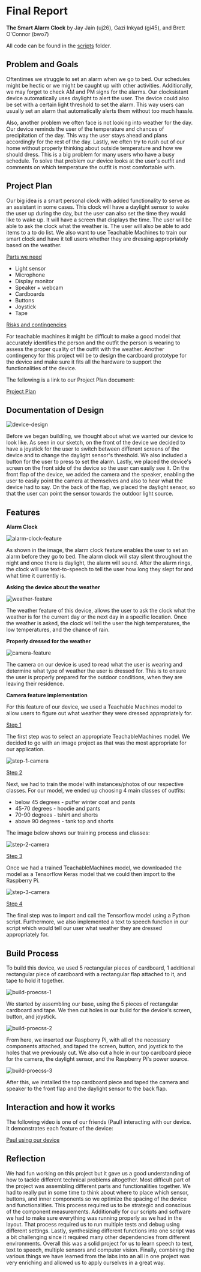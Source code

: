 # Final Report

**The Smart Alarm Clock** by Jay Jain (uj26), Gazi Inkyad (gi45), and Brett O'Connor (bwo7)

All code can be found in the [scripts](scripts) folder.

## Problem and Goals

Oftentimes we struggle to set an alarm when we go to bed. Our schedules might be hectic or we might be caught up with other activities. Additionally, we may forget to check AM and PM signs for the alarms. Our clocksistant device automatically uses daylight to alert the user. The device could also be set with a certain light threshold to set the alarm. This way users can usually set an alarm that automatically alerts them without too much hassle.

Also, another problem we often face is not looking into weather for the day. Our device reminds the user of the temperature and chances of precipitation of the day. This way the user stays ahead and plans accordingly for the rest of the day.
Lastly, we often try to rush out of our home without properly thinking about outside temperature and how we should dress. This is a big problem for many users who have a busy schedule. To solve that problem our device looks at the user's outfit and comments on which temperature the outfit is most comfortable with.

## Project Plan

Our big idea is a smart personal clock with added functionality to serve as an assistant in some cases. This clock will have a daylight sensor to wake the user up during the day, but the user can also set the time they would like to wake up. It will have a screen that displays the time. The user will be able to ask the clock what the weather is. The user will also be able to add items to a to do list. We also want to use Teachable Machines to train our smart clock and have it tell users whether they are dressing appropriately based on the weather.

<u>Parts we need</u> 

* Light sensor
* Microphone
* Display monitor
* Speaker + webcam
* Cardboards
* Buttons
* Joystick
* Tape

<u>Risks and contingencies</u>

For teachable machines it might be difficult to make a good model that accurately identifies the person and the outfit the person is wearing to assess the proper quality of the outfit with the weather. Another contingency for this project will be to design the cardboard prototype for the device and make sure it fits all the hardware to support the functionalities of the device.

The following is a link to our Project Plan document:

[Project Plan](https://drive.google.com/file/d/1Ourc1TV-7gmQL2_kGTPseJO2pd2-pm6a/view?usp=sharing)

## Documentation of Design

![device-design](images/device-design.png)

Before we began buildilng, we thought about what we wanted our device to look like.  As seen in our sketch, on the front of the device we decided to have a joystick for the user to switch between different screens of the device and to change the daylight sensor's threshold.  We also included a button for the user to press to set the alarm.  Lastly, we placed the device's screen on the front side of the device so the user can easily see it.  On the front flap of the device, we added the camera and the speaker, enabling the user to easily point the camera at themselves and also to hear what the device had to say.  On the back of the flap, we placed the daylight sensor, so that the user can point the sensor towards the outdoor light source.

## Features

**Alarm Clock**

![alarm-clock-feature](images/alarm-clock-feature.png)

As shown in the image, the alarm clock feature enables the user to set an alarm before they go to bed.  The alarm clock will stay silent throughout the night and once there is daylight, the alarm will sound.  After the alarm rings, the clock will use text-to-speech to tell the user how long they slept for and what time it currently is.

**Asking the device about the weather**

![weather-feature](images/weather-feature.png)

The weather feature of this device, allows the user to ask the clock what the weather is for the current day or the next day in a specific location.  Once the weather is asked, the clock will tell the user the high temperatures, the low temperatures, and the chance of rain.

**Properly dressed for the weather**

![camera-feature](images/camera-feature.png)

The camera on our device is used to read what the user is wearing and determine what type of weather the user is dressed for.  This is to ensure the user is properly prepared for the outdoor conditions, when they are leaving their residence.

**Camera feature implementation**

For this feature of our device, we used a Teachable Machines model to allow users to figure out what weather they were dressed appropriately for. 

<u>Step 1</u>

The first step was to select an appropriate TeachableMachines model. We decided to go with an image project as that was the most appropriate for our application.

![step-1-camera](images/step-1-camera.png)

<u>Step 2</u>

Next, we had to train the model with instances/photos of our respective classes. For our model, we ended up choosing 4 main classes of outfits:

* below 45 degrees - puffer winter coat and pants
* 45-70 degrees - hoodie and pants
* 70-90 degrees - tshirt and shorts
* above 90 degrees - tank top and shorts

The image below shows our training process and classes:

![step-2-camera](images/step-2-camera.png)

<u>Step 3</u>

Once we had a trained TeachableMachines model, we downloaded the model as a Tensorflow Keras model that we could then import to the Raspberry Pi.

![step-3-camera](images/step-3-camera.png)

<u>Step 4</u> 

The final step was to import and call the Tensorflow model using a Python script. Furthermore, we also implemented a text to speech function in our script which would tell our user what weather they are dressed appropriately for.

## Build Process

To build this device, we used 5 rectangular pieces of cardboard, 1 additional rectangular piece of cardboard with a rectangular flap attached to it, and tape to hold it together.

![build-proecss-1](images/build-process-1.png) 

We started by assembling our base, using the 5 pieces of rectangular cardboard and tape.  We then cut holes in our build for the device's screen, button, and joystick.

![build-proecss-2](images/build-process-2.png)

From here, we inserted our Raspberry Pi, with all of the necessary components attached, and taped the screen, button, and joystick to the holes that we previously cut.  We also cut a hole in our top cardboard piece for the camera, the daylight sensor, and the Raspberry Pi's power source.

![build-proecss-3](images/build-process-3.png)

After this, we installed the top cardboard piece and taped the camera and speaker to the front flap and the daylight sensor to the back flap.

## Interaction and how it works

The following video is one of our friends (Paul) interacting with our device.  It demonstrates each feature of the device:

[Paul using our device](https://drive.google.com/file/d/16YX67Cyal8E72CYIF8ZveoORG3xo1T73/view?usp=sharing)

## Reflection

We had fun working on this project but it gave us a good understanding of how to tackle different technical problems altogether. Most difficult part of the project was assembling different parts and functionalities together. We had to really put in some time to think about where to place which sensor, buttons, and inner components so we optimize the spacing of the device and functionalities. This process required us to be strategic and conscious of the component measurements. Additionally for our scripts and software we had to make sure everything was running properly as we had in the layout. That process required us to run multiple tests and debug using different settings. Lastly, synthesizing different functions into one script was a bit challenging since it required many other dependencies from different environments. Overall this was a solid project for us to learn speech to text, text to speech, multiple sensors and computer vision. Finally, combining the various things we have learned from the labs into an all in one project was very enriching and allowed us to apply ourselves in a great way. 


